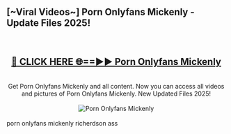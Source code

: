 <h2>[~Viral Videos~] Porn Onlyfans Mickenly - Update Files 2025!</h2>
<br>
<div align="center">
<h2><a href="https://betterlinks.top/A2PfLJ" rel="nofollow">🔴 CLICK HERE 🌐==►► Porn Onlyfans Mickenly</a></h2>
<br>
Get Porn Onlyfans Mickenly and all content. Now you can access all videos and pictures of Porn Onlyfans Mickenly. New Updated Files 2025!
<br>
<br>
<a href="https://betterlinks.top/A2PfLJ" rel="nofollow" data-target="animated-image.originalLink"><img src="https://i.ibb.co.com/WyWwxjT/player-gif2.gif" alt="Porn Onlyfans Mickenly" style="max-width: 100%; display: inline-block;" data-target="animated-image.originalImage"></a>
</div>
<br>
porn onlyfans mickenly richerdson ass